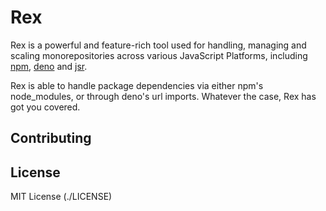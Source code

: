 # Rex

Rex is a powerful and feature-rich tool used for handling, managing and scaling monorepositories across various JavaScript Platforms, including [npm](), [deno]() and [jsr]().

Rex is able to handle package dependencies via either npm's node_modules, or through deno's url imports.
Whatever the case, Rex has got you covered.

## Contributing

## License

MIT License (./LICENSE)
